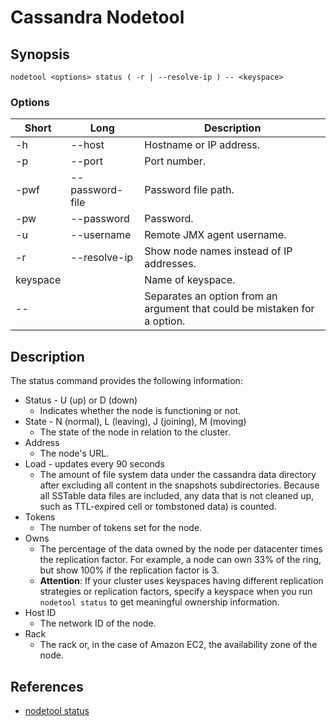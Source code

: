 # Cassandra Nodetool

## Synopsis
`nodetool <options> status ( -r | --resolve-ip ) -- <keyspace>`

### Options

Short | Long | Description
---|---|---
-h | --host | Hostname or IP address.
-p | --port | Port number.
-pwf | --password-file | Password file path.
-pw | --password | Password.
-u | --username | Remote JMX agent username.
-r | --resolve-ip | Show node names instead of IP addresses.
keyspace |  | Name of keyspace.
-- |  | Separates an option from an argument that could be mistaken for a option.

## Description
The status command provides the following information:
- Status - U (up) or D (down)
    * Indicates whether the node is functioning or not.
- State - N (normal), L (leaving), J (joining), M (moving)
    * The state of the node in relation to the cluster.
- Address
    * The node's URL.
- Load - updates every 90 seconds
    * The amount of file system data under the cassandra data directory after excluding all content in the snapshots subdirectories. Because all SSTable data files are included, any data that is not cleaned up, such as TTL-expired cell or tombstoned data) is counted.
- Tokens
    * The number of tokens set for the node.
- Owns
    * The percentage of the data owned by the node per datacenter times the replication factor. For example, a node can own 33% of the ring, but show 100% if the replication factor is 3.
    * **Attention**: If your cluster uses keyspaces having different replication strategies or replication factors, specify a keyspace when you run `nodetool status` to get meaningful ownership information.
- Host ID
    * The network ID of the node.
- Rack
    * The rack or, in the case of Amazon EC2, the availability zone of the node.

## References
- [nodetool status](https://docs.datastax.com/en/archived/cassandra/3.0/cassandra/tools/toolsStatus.html)